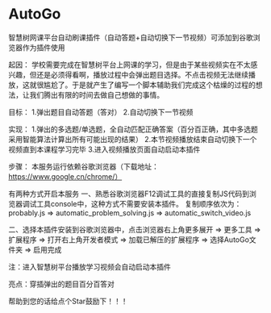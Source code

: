 # AutoGo
智慧树网课平台自动刷课插件（自动答题+自动切换下一节视频）可添加到谷歌浏览器作为插件使用

起因：
    学校需要完成在智慧树平台上网课的学习，但是由于某些视频实在不太感兴趣，但还是必须得看啊，播放过程中会弹出题目选择。不点击视频无法继续播放，这就很尴尬了。于是就产生了编写一个脚本辅助我们完成这个枯燥的过程的想法，让我们腾出有限的时间去做自己想做的事情。

目标：
1.弹出题目自动答题（答对）
2.自动切换下一节视频

实现：
1.弹出的多选题/单选题，全自动匹配正确答案（百分百正确，其中多选题采用智能算法计算出所有可能出现的结果）
2.本节视频播放结束自动切换下一个视频直到本课程学习完毕
3.进入视频播放页面自动启动本插件

步骤：
本服务运行依赖谷歌浏览器（下载地址：https://www.google.cn/chrome/）

有两种方式开启本服务
一、熟悉谷歌浏览器F12调试工具的直接复制JS代码到浏览器调试工具console中，这种方式不需要安装本插件。
复制顺序依次为：probably.js => automatic_problem_solving.js => automatic_switch_video.js

二、选择本插件安装到谷歌浏览器中，点击浏览器右上角更多展开 => 更多工具 => 扩展程序 => 打开右上角开发者模式 => 加载已解压的扩展程序 => 选择AutoGo文件夹 => 启用完成  

注：进入智慧树平台播放学习视频会自动启动本插件

亮点：穿插弹出的题目百分百答对

帮助到您的话给点个Star鼓励下！！！
